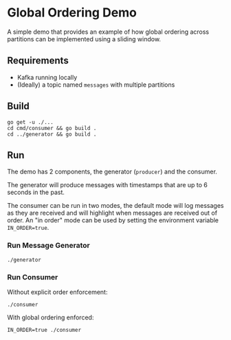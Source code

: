 # Global Ordering Demo

A simple demo that provides an example of how global ordering across partitions
can be implemented using a sliding window.

## Requirements

* Kafka running locally
* (Ideally) a topic named `messages` with multiple partitions

## Build

```
go get -u ./...
cd cmd/consumer && go build .
cd ../generator && go build .
```

## Run

The demo has 2 components, the generator (`producer`) and the consumer.

The generator will produce messages with timestamps that are up to 6 seconds in
the past.

The consumer can be run in two modes, the default mode will log messages as they
are received and will highlight when messages are received out of order. An "in order" 
mode can be used by setting the environment variable `IN_ORDER=true`.

### Run Message Generator

```
./generator
```

### Run Consumer

Without explicit order enforcement:
```
./consumer
```

With global ordering enforced:
```
IN_ORDER=true ./consumer
```

